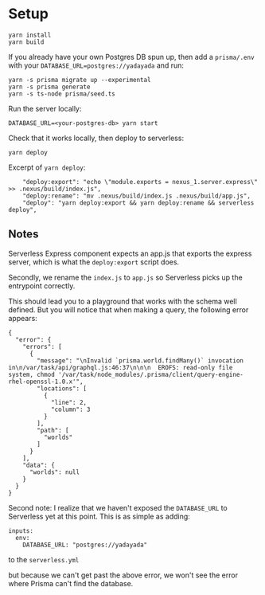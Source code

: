 # Setup

```
yarn install
yarn build
```

If you already have your own Postgres DB spun up, then add a
`prisma/.env` with your `DATABASE_URL=postgres://yadayada` and run:

```
yarn -s prisma migrate up --experimental
yarn -s prisma generate
yarn -s ts-node prisma/seed.ts
```

Run the server locally:

```
DATABASE_URL=<your-postgres-db> yarn start
```

Check that it works locally, then deploy to serverless:

```
yarn deploy
```

Excerpt of `yarn deploy`:

```
    "deploy:export": "echo \"module.exports = nexus_1.server.express\" >> .nexus/build/index.js",
    "deploy:rename": "mv .nexus/build/index.js .nexus/build/app.js",
    "deploy": "yarn deploy:export && yarn deploy:rename && serverless deploy",
```

## Notes
Serverless Express component expects an app.js that exports the express
server, which is what the `deploy:export` script does.

Secondly, we rename the `index.js` to `app.js` so Serverless picks up
the entrypoint correctly.

This should lead you to a playground that works with the schema well
defined.  But you will notice that when making a query, the following
error appears:

```
{
  "error": {
    "errors": [
      {
        "message": "\nInvalid `prisma.world.findMany()` invocation in\n/var/task/api/graphql.js:46:37\n\n\n  EROFS: read-only file system, chmod '/var/task/node_modules/.prisma/client/query-engine-rhel-openssl-1.0.x'",
        "locations": [
          {
            "line": 2,
            "column": 3
          }
        ],
        "path": [
          "worlds"
        ]
      }
    ],
    "data": {
      "worlds": null
    }
  }
}
```

Second note: I realize that we haven't exposed the `DATABASE_URL` to
Serverless yet at this point.  This is as simple as adding:
```
inputs:
  env:
    DATABASE_URL: "postgres://yadayada"
```
to the `serverless.yml`

but because we can't get past the above error, we won't see the error
where Prisma can't find the database.
